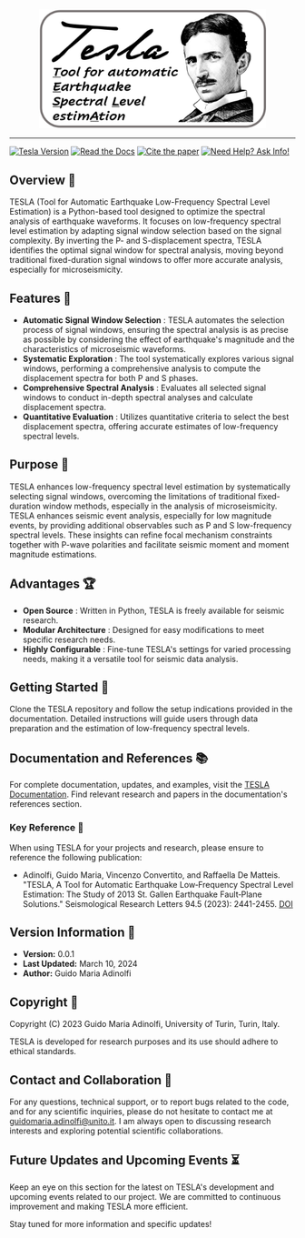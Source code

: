 <div align="center">
<img src="logo.png" alt="Alt text" title="Optional title" width="400"/>
</div>

---
[![Tesla Version](https://img.shields.io/badge/tesla-v0.0.1-green)](https://github.com/DrGMA/test_/tree/main?tab=readme-ov-file#documentation-and-references-)
[![Read the Docs](https://img.shields.io/badge/read_the_manual-tesla_v0.0.1-blue)](https://tesla.readthedocs.io/en/latest/)
[![Cite the paper](https://img.shields.io/badge/cite_the_paper-DOI-red)](https://doi.org/10.1785/0220230033)
[![Need Help? Ask Info!](https://img.shields.io/badge/need_help-ask_info%3F-yellow)](mailto:guidomaria.adinolfi@unito.it)


## Overview 📜
TESLA (Tool for Automatic Earthquake Low-Frequency Spectral Level Estimation) is a Python-based tool designed to optimize the spectral analysis of earthquake waveforms. It focuses on low-frequency spectral level estimation by adapting signal window selection based on the signal complexity. By inverting the P- and S-displacement spectra, TESLA identifies the optimal signal window for spectral analysis, moving beyond traditional fixed-duration signal windows to offer more accurate analysis, especially for microseismicity.

## Features 🚀
- **Automatic Signal Window Selection** : TESLA automates the selection process of signal windows, ensuring the spectral analysis is as precise as possible by considering the effect of earthquake's magnitude and the  characteristics of microseismic waveforms.
- **Systematic Exploration** : The tool systematically explores various signal windows, performing a comprehensive analysis to compute the displacement spectra for both P and S phases.
- **Comprehensive Spectral Analysis** : Evaluates all selected signal windows to conduct in-depth spectral analyses and calculate displacement spectra.
- **Quantitative Evaluation** : Utilizes quantitative criteria to select the best displacement spectra, offering accurate estimates of low-frequency spectral levels.

## Purpose 🎯
TESLA enhances low-frequency spectral level estimation by systematically selecting signal windows, overcoming the limitations of traditional fixed-duration window methods, especially in the analysis of microseismicity. TESLA enhances seismic event analysis, especially for low magnitude events, by providing additional observables such as P and S low-frequency spectral levels. These insights can refine focal mechanism constraints together with P-wave polarities and facilitate seismic moment and moment magnitude estimations.

## Advantages :trophy:

- **Open Source** : Written in Python, TESLA is freely available for seismic research.
- **Modular Architecture** : Designed for easy modifications to meet specific research needs.
- **Highly Configurable** : Fine-tune TESLA's settings for varied processing needs, making it a versatile tool for seismic data analysis.

## Getting Started 🏁
Clone the TESLA repository and follow the setup indications provided in the documentation. Detailed instructions will guide users through data preparation and the estimation of low-frequency spectral levels.

## Documentation and References 📚
For complete documentation, updates, and examples, visit the [TESLA Documentation](https://tesla.readthedocs.io/en/latest/index.html). Find relevant research and papers in the documentation's references section.

### Key Reference 📖
When using TESLA for your projects and research, please ensure to reference the following publication:

- Adinolfi, Guido Maria, Vincenzo Convertito, and Raffaella De Matteis. "TESLA, A Tool for Automatic Earthquake Low‐Frequency Spectral Level Estimation: The Study of 2013 St. Gallen Earthquake Fault‐Plane Solutions." Seismological Research Letters 94.5 (2023): 2441-2455. [DOI](https://doi.org/10.1785/0220230033)

## Version Information 📅
- **Version:** 0.0.1
- **Last Updated:** March 10, 2024
- **Author:** Guido Maria Adinolfi

## Copyright 📄
Copyright (C) 2023 Guido Maria Adinolfi, University of Turin, Turin, Italy.

TESLA is developed for research purposes and its use should adhere to ethical standards.

## Contact and Collaboration 📧
For any questions, technical support, or to report bugs related to the code, and for any scientific inquiries, please do not hesitate to contact me at guidomaria.adinolfi@unito.it. I am always open to discussing research interests and exploring potential scientific collaborations.

## Future Updates and Upcoming Events :hourglass_flowing_sand:
Keep an eye on this section for the latest on TESLA's development and upcoming events related to our project. We are committed to continuous improvement and making TESLA more efficient.

Stay tuned for more information and specific updates!
